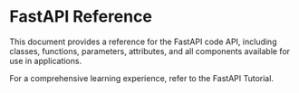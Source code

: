 # FastAPI Reference

This document provides a reference for the FastAPI code API, including classes, functions, parameters, attributes, and all components available for use in applications.

For a comprehensive learning experience, refer to the FastAPI Tutorial.